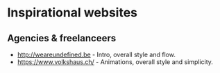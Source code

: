 
# Inspirational websites

## Agencies & freelanceers

* http://weareundefined.be - Intro, overall style and flow.
* https://www.volkshaus.ch/ - Animations, overall style and simplicity.
